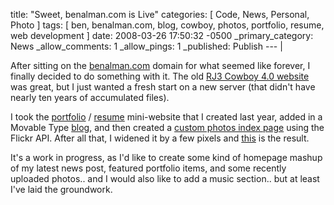 title: "Sweet, benalman.com is Live"
categories: [ Code, News, Personal, Photo ]
tags: [ ben, benalman.com, blog, cowboy, photos, portfolio, resume, web development ]
date: 2008-03-26 17:50:32 -0500
_primary_category: News
_allow_comments: 1
_allow_pings: 1
_published: Publish
--- |

After sitting on the <a href="http://benalman.com/">benalman.com</a> domain for what seemed like forever, I finally decided to do something with it. The old <a href="http://benalman.com/portfolio/website-personal-cowboy-v4/">RJ3 Cowboy 4.0 website</a> was great, but I just wanted a fresh start on a new server (that didn't have nearly ten years of accumulated files).

I took the <a href="http://benalman.com/portfolio/">portfolio</a> / <a href="http://benalman.com/resume/">resume</a> mini-website that I created last year, added in a Movable Type <a href="http://benalman.com/blog/">blog</a>, and then created a <a href="http://benalman.com/photo/">custom photos index page</a> using the Flickr API. After all that, I widened it by a few pixels and <a href="http://benalman.com/">this</a> is the result.

It's a work in progress, as I'd like to create some kind of homepage mashup of my latest news post, featured portfolio items, and some recently uploaded photos.. and I would also like to add a music section.. but at least I've laid the groundwork.
